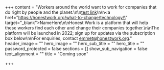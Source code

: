 +++
content = "Workers around the world want to work for companies that do right by people and the planet.\n\n[test link](https://honestwork.org/what-to-change/technology/)\n\n<a href=\"https://honestwork.org/what-to-change/technology/\" target=\"_blank\">NameHere</a>\n\nHonest Work is a platform that will help these workers find each other and change their companies together.\n\nThe platform will be launched in 2022; sign up for updates via the subscription box below\n\nFor enquiries, contact emmet@honestwork.org."
header_image = ""
hero_image = ""
hero_sub_title = ""
hero_title = ""
password_protected = false
sections = []
show_sub_navigation = false
text_alignment = ""
title = "Coming soon"

+++
